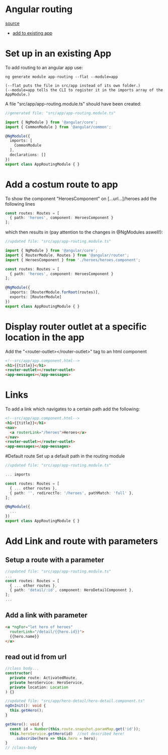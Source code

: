 # Angular routing

[source](https://angular.io/tutorial/toh-pt5)

- [add to existing app](#addtoexisting)

# <a name="addtoexisting"></a> Set up in an existing App
To add routing to an angular app use:
```
ng generate module app-routing --flat --module=app

(--flat puts the file in src/app instead of its own folder.)
(--module=app tells the CLI to register it in the imports array of the AppModule.)
```

A file "src/app/app-routing.module.ts" should have been created:

```ts
//generated file: "src/app/app-routing.module.ts"

import { NgModule } from '@angular/core';
import { CommonModule } from '@angular/common';

@NgModule({
  imports: [
    CommonModule
  ],
  declarations: []
})
export class AppRoutingModule { }
```

# Add a costum route to app
To show the component "HeroesComponent" on [...url...]/heroes add the following lines

```ts
const routes: Routes = [
  { path: 'heroes', component: HeroesComponent }
];
```
which then results in (pay attention to the changes in @NgModules aswell!):

```ts
//updated file: "src/app/app-routing.module.ts"

import { NgModule } from '@angular/core';
import { RouterModule, Routes } from '@angular/router';
import { HeroesComponent } from './heroes/heroes.component';

const routes: Routes = [
  { path: 'heroes', component: HeroesComponent }
];

@NgModule({
  imports: [RouterModule.forRoot(routes)],
  exports: [RouterModule]
})
export class AppRoutingModule { }
```

# Display router outlet at a specific location in the app
Add the "\<router-outlet\>\<\/router-outlet\>" tag to an html component
```html
<!--src/app/app.component.html-->
<h1>{{title}}</h1>
<router-outlet></router-outlet>
<app-messages></app-messages>
```

# Links
To add a link which navigates to a certain path add the following:
```html
<!--src/app/app.component.html-->
<h1>{{title}}</h1>
<nav>
  <a routerLink="/heroes">Heroes</a>
</nav>
<router-outlet></router-outlet>
<app-messages></app-messages>
```

#Default route
Set up a default path in the routing module

```ts
//updated file: "src/app/app-routing.module.ts"

... imports

const routes: Routes = [
  { ... other routes },
  { path: '', redirectTo: '/heroes', pathMatch: 'full' },
];

@NgModule({
  ...
})
export class AppRoutingModule { }
```

# Add Link and route with parameters
## Setup a route with a parameter
```ts
//updated file: "src/app/app-routing.module.ts"
...
const routes: Routes = [
  { ... other routes },
  { path: 'detail/:id', component: HeroDetailComponent },
];
...
```
## Add a link with parameter
```html
<a *ngFor="let hero of heroes"
  routerLink="/detail/{{hero.id}}">
  {{hero.name}}
</a>
```

## read out id from url
```ts
//class body...
constructor(
  private route: ActivatedRoute,
  private heroService: HeroService,
  private location: Location
) {}

//updated file: "src/app/hero-detail/hero-detail.component.ts"
ngOnInit(): void {
  this.getHero();
}

getHero(): void {
  const id = Number(this.route.snapshot.paramMap.get('id'));
  this.heroService.getHero(id)  //not described here!
    .subscribe(hero => this.hero = hero);
}
// /class-body
```
